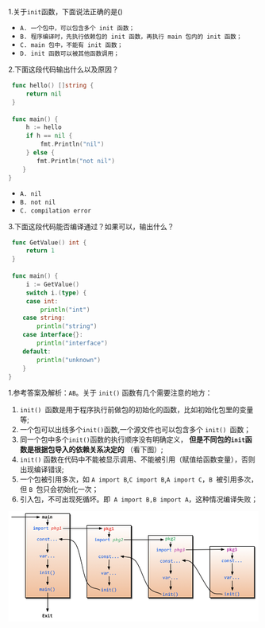 1.关于`init`函数，下面说法正确的是()

- `A. 一个包中，可以包含多个 init 函数；`
- `B. 程序编译时，先执行依赖包的 init 函数，再执行 main 包内的 init 函数；`
- `C. main 包中，不能有 init 函数；`
- `D. init 函数可以被其他函数调用；`

2.下面这段代码输出什么以及原因？

```go
 func hello() []string {  
     return nil
 }
 
 func main() {  
     h := hello
     if h == nil {
         fmt.Println("nil")
     } else {
        fmt.Println("not nil")
    }
}
```

- `A. nil`
- `B. not nil`
- `C. compilation error  `

3.下面这段代码能否编译通过？如果可以，输出什么？

```go
 func GetValue() int {
     return 1
 }
 
 func main() {
     i := GetValue()
     switch i.(type) {
     case int:
         println("int")
    case string:
        println("string")
    case interface{}:
        println("interface")
    default:
        println("unknown")
    }
}
```

1.参考答案及解析：`AB`。关于 `init()` 函数有几个需要注意的地方：

1. `init() `函数是用于程序执行前做包的初始化的函数，比如初始化包里的变量等;
2. 一个包可以出线多个` init() `函数,一个源文件也可以包含多个 `init() `函数；
3. 同一个包中多个` init() `函数的执行顺序没有明确定义， **但是不同包的`init`函数是根据包导入的依赖关系决定的** （看下图）;
4. `init()` 函数在代码中不能被显示调用、不能被引用（赋值给函数变量），否则出现编译错误;
5. 一个包被引用多次，如 `A import B`,`C import B`,`A import C`，`B `被引用多次，但 `B `包只会初始化一次；
6. 引入包，不可出现死循坏。即` A import B,B import A`，这种情况编译失败；

![图片](./assets/第8天/1.png)